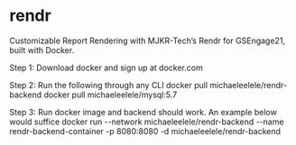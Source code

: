 # rendr
Customizable Report Rendering with MJKR-Tech’s Rendr for GSEngage21, built with Docker.

Step 1:
Download docker and sign up at docker.com

Step 2: Run the following through any CLI
docker pull michaeleelele/rendr-backend
docker pull michaeleelele/mysql:5.7

Step 3:
Run docker image and backend should work. An example below would suffice
docker run --network michaeleelele/rendr-backend --name rendr-backend-container -p 8080:8080 -d michaeleelele/rendr-backend

